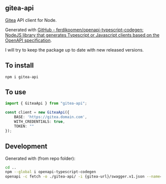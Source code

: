 ## gitea-api

[Gitea](https://gitea.io/en-us/) API client for Node. 

Generated with [GitHub - ferdikoomen/openapi-typescript-codegen: NodeJS library that generates Typescript or Javascript clients based on the OpenAPI specification](https://github.com/ferdikoomen/openapi-typescript-codegen).



I will try to keep the package up to date with new released versions.

## To install

`npm i gitea-api`

## To use

```typescript
import { GiteaApi } from "gitea-api";

const client = new GiteaApi({
    BASE: 'https://gitea.domain.com',
    WITH_CREDENTIALS: true,
    TOKEN: ""
});
```

## Development

Generated with (from repo folder):

```bash
cd ..
npm --global i openapi-typescript-codegen
openapi -c fetch -o ./gitea-api/ -i {gitea-url}/swagger.v1.json --name="GiteaApi" --useOptions --client node
```
